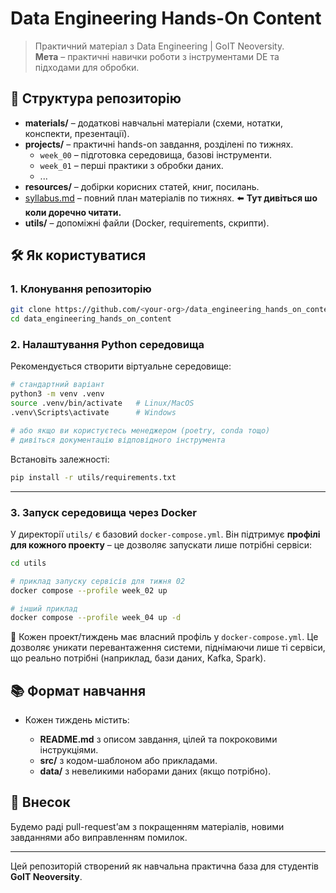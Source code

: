 # Data Engineering Hands-On Content

> Практичний матеріал з Data Engineering | GoIT Neoversity.  
> **Мета** –  практичні навички роботи з інструментами DE та підходами для обробки.

## 🚀 Структура репозиторію

- **materials/** – додаткові навчальні матеріали (схеми, нотатки, конспекти, презентації).
- **projects/** – практичні hands-on завдання, розділені по тижнях.
  - `week_00` – підготовка середовища, базові інструменти.
  - `week_01` – перші практики з обробки даних.
  - ...
- **resources/** – добірки корисних статей, книг, посилань.
- [syllabus.md](./syllabus.md) – повний план матеріалів по тижнях. ⬅️ **Тут дивіться шо коли доречно читати.**
- **utils/** – допоміжні файли (Docker, requirements, скрипти).


## 🛠️ Як користуватися

### 1. Клонування репозиторію

```bash
git clone https://github.com/<your-org>/data_engineering_hands_on_content.git
cd data_engineering_hands_on_content
```

### 2. Налаштування Python середовища

Рекомендується створити віртуальне середовище:

```bash
# стандартний варіант
python3 -m venv .venv
source .venv/bin/activate   # Linux/MacOS
.venv\Scripts\activate      # Windows

# або якщо ви користуєтесь менеджером (poetry, conda тощо)
# дивіться документацію відповідного інструмента
```

Встановіть залежності:

```bash
pip install -r utils/requirements.txt
```

---

### 3. Запуск середовища через Docker 

У директорії `utils/` є базовий `docker-compose.yml`.
Він підтримує **профілі для кожного проекту** – це дозволяє запускати лише потрібні сервіси:

```bash
cd utils

# приклад запуску сервісів для тижня 02
docker compose --profile week_02 up

# інший приклад
docker compose --profile week_04 up -d
```

📌 Кожен проект/тиждень має власний профіль у `docker-compose.yml`. Це дозволяє уникати перевантаження системи, піднімаючи лише ті сервіси, що реально потрібні (наприклад, бази даних, Kafka, Spark).

## 📚 Формат навчання

* Кожен тиждень містить:

  * **README.md** з описом завдання, цілей та покроковими інструкціями.
  * **src/** з кодом-шаблоном або прикладами.
  * **data/** з невеликими наборами даних (якщо потрібно).

## 🤝 Внесок

Будемо раді pull-request’ам з покращенням матеріалів, новими завданнями або виправленням помилок.

---
Цей репозиторій створений як навчальна практична база для студентів **GoIT Neoversity**.

